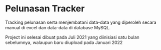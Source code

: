 # Pelunasan Tracker
Tracking pelunasan serta menjembatani data-data yang diperoleh secara manual di excel dan data-data di database MySQL.

Project ini selesai dibuat pada Juli 2021 yang diinisiasi satu bulan sebelumnya, walaupun baru diupload pada Januari 2022
